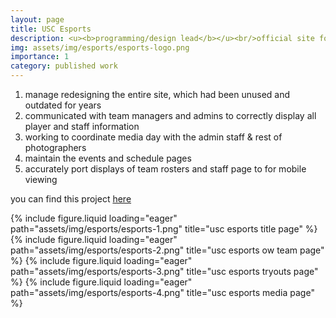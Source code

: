 ```yaml
---
layout: page
title: USC Esports
description: <u><b>programming/design lead</b></u><br/>official site for USC Esports
img: assets/img/esports/esports-logo.png
importance: 1
category: published work
---
```


1. manage redesigning the entire site, which had been unused and outdated for years
2. communicated with team managers and admins to correctly display all player and staff information
3. working to coordinate media day with the admin staff & rest of photographers
4. maintain the events and schedule pages
5. accurately port displays of team rosters and staff page to for mobile viewing

you can find this project <a href="https://www.usctrojanesports.com/">here</a>

{% include figure.liquid loading="eager" path="assets/img/esports/esports-1.png" title="usc esports title page" %}
{% include figure.liquid loading="eager" path="assets/img/esports/esports-2.png" title="usc esports ow team page" %}
{% include figure.liquid loading="eager" path="assets/img/esports/esports-3.png" title="usc esports tryouts page" %}
{% include figure.liquid loading="eager" path="assets/img/esports/esports-4.png" title="usc esports media page" %}

